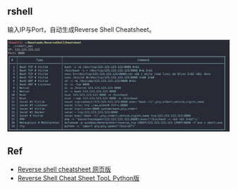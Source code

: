 ## rshell

输入IP与Port，自动生成Reverse Shell Cheatsheet。

![rshell](demo.png)

## Ref

- [Reverse shell cheatsheet 网页版](https://krober.biz/misc/reverse_shell.php)
- [Reverse Shell Cheat Sheet TooL Python版](https://github.com/0xR0/shellver)